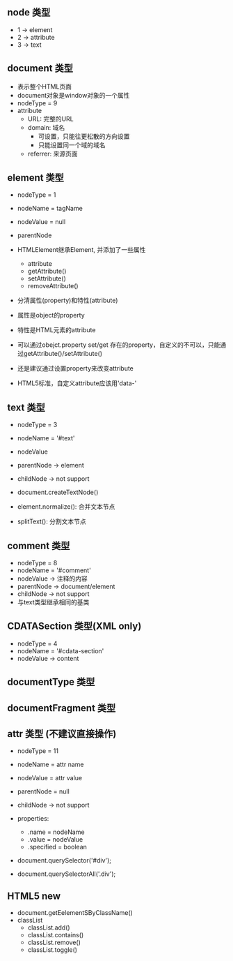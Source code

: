 ## node 类型
- 1 -> element
- 2 -> attribute
- 3 -> text

## document 类型
- 表示整个HTML页面
- document对象是window对象的一个属性
- nodeType = 9
- attribute
	- URL: 完整的URL
	- domain: 域名 
		- 可设置，只能往更松散的方向设置
		- 只能设置同一个域的域名
	- referrer: 来源页面


## element 类型
- nodeType = 1
- nodeName = tagName
- nodeValue = null
- parentNode
- HTMLElement继承Element, 并添加了一些属性
	- attribute
 	- getAttribute()
 	- setAttribute()
 	- removeAttribute()
 	
- 分清属性(property)和特性(attribute)
- 属性是object的property
- 特性是HTML元素的attribute
- 可以通过obejct.property set/get 存在的property，自定义的不可以，只能通过getAttribute()/setAttribute()
- 还是建议通过设置property来改变attribute
- HTML5标准，自定义attribute应该用'data-'


## text 类型
- nodeType = 3
- nodeName = '#text'
- nodeValue
- parentNode -> element
- childNode -> not support

- document.createTextNode()
- element.normalize(): 合并文本节点
- splitText(): 分割文本节点

## comment 类型
- nodeType = 8
- nodeName = '#comment'
- nodeValue -> 注释的内容
- parentNode -> document/element
- childNode -> not support
- 与text类型继承相同的基类

## CDATASection 类型(XML only)
- nodeType = 4
- nodeName = '#cdata-section'
- nodeValue -> content

## documentType 类型

## documentFragment 类型

## attr 类型 (不建议直接操作)
- nodeType = 11
- nodeName = attr name
- nodeValue = attr value
- parentNode = null
- childNode -> not support
- properties:
    - .name = nodeName 
    - .value = nodeValue
    - .specified = boolean


- document.querySelector('#div');
- document.querySelectorAll('.div');


## HTML5 new 
- document.getEelementSByClassName()
- classList
    - classList.add()
    - classList.contains()
    - classList.remove()
    - classList.toggle()



















